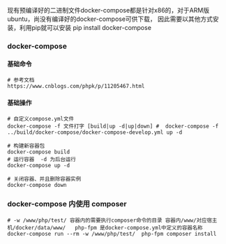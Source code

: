 现有预编译好的二进制文件docker-compose都是针对x86的，对于ARM版ubuntu，尚没有编译好的docker-compose可供下载，
因此需要以其他方式安装，利用pip就可以安装
pip install docker-compose

### docker-compose
#### 基础命令
    # 参考文档
    https://www.cnblogs.com/phpk/p/11205467.html
#### 基础操作
    # 自定义compose.yml文件
    docker-compose -f 文件打字 [build|up -d|up|down] #  docker-compose -f ../build/docker-compose/docker-compose-develop.yml up -d

    # 构建新容器包
    docker-compose build 
    # 运行容器  -d 为后台运行
    docker-compose up -d
    
    # 关闭容器、并且删除容器实例
    docker-compose down
    
### docker-compose 内使用     composer
    # -w /www/php/test/ 容器内的需要执行composer命令的目录 容器内/www/对应宿主机/docker/data/www/   php-fpm 是docker-compose.yml中定义的容器名称
    docker-compose run --rm -w /www/php/test/  php-fpm composer install